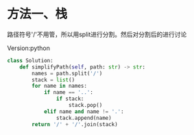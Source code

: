 # 方法一、栈
路径符号'/'不用管，所以用split进行分割。然后对分割后的进行讨论

Version:python
~~~python
class Solution:
    def simplifyPath(self, path: str) -> str:
        names = path.split('/')
        stack = list()
        for name in names:
            if name == '..':
                if stack:
                    stack.pop()
            elif name and name != '.':
                stack.append(name)
        return '/' + '/'.join(stack)
~~~
